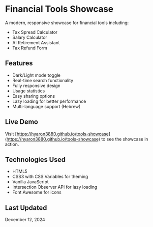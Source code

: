 # Financial Tools Showcase

A modern, responsive showcase for financial tools including:
- Tax Spread Calculator
- Salary Calculator
- AI Retirement Assistant
- Tax Refund Form

## Features
- Dark/Light mode toggle
- Real-time search functionality
- Fully responsive design
- Usage statistics
- Easy sharing options
- Lazy loading for better performance
- Multi-language support (Hebrew)

## Live Demo
Visit [https://hyaron3880.github.io/tools-showcase](https://hyaron3880.github.io/tools-showcase) to see the showcase in action.

## Technologies Used
- HTML5
- CSS3 with CSS Variables for theming
- Vanilla JavaScript
- Intersection Observer API for lazy loading
- Font Awesome for icons

## Last Updated
December 12, 2024
